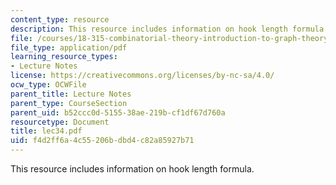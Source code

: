 ```yaml
---
content_type: resource
description: This resource includes information on hook length formula.
file: /courses/18-315-combinatorial-theory-introduction-to-graph-theory-extremal-and-enumerative-combinatorics-spring-2005/f4d2ff6a4c55206bdbd4c82a85927b71_lec34.pdf
file_type: application/pdf
learning_resource_types:
- Lecture Notes
license: https://creativecommons.org/licenses/by-nc-sa/4.0/
ocw_type: OCWFile
parent_title: Lecture Notes
parent_type: CourseSection
parent_uid: b52ccc0d-5155-38ae-219b-cf1df67d760a
resourcetype: Document
title: lec34.pdf
uid: f4d2ff6a-4c55-206b-dbd4-c82a85927b71
---
```

This resource includes information on hook length formula.